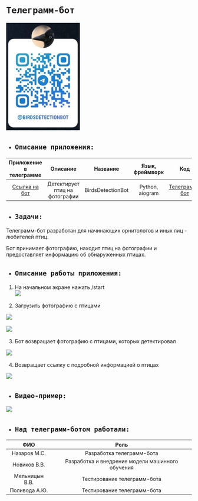 # `Телеграмм-бот`
![](img/qr.jpg)

- ## `Описание приложения:`

|Приложение в телеграмме|Описание|Название|Язык, фреймворк| Код |
|:---:|:---:|:---:|:---:|:---:|
|[Ссылка на бот](https://t.me/BirdsDetectionBot)|Детектирует птиц на фотографии|BirdsDetectionBot| Python, aiogram| [Телеграмм-бот](https://github.com/NazarovMichail/Birds-Detection/tree/master/Applications/BirdsDetectionBot)|



- ## `Задачи:`


Телеграмм-бот разработан для начинающих орнитологов и иных лиц - любителей птиц.  

Бот принимает фотографию, находит птиц на фотографии и предоставляет информацию об обнаруженных птицах.

- ## `Описание работы приложения:`


1. На начальном экране нажать /start  
![](https://github.com/NazarovMichail/BirdyBot/blob/master/img/start.png)

2. Загрузить фотографию с птицами  

![](https://github.com/NazarovMichail/BirdyBot/blob/master/img/load.png)

![](https://github.com/NazarovMichail/BirdyBot/blob/master/img/load2.png)

3. Бот возвращает фотографию с птицами, которых детектировал

![](https://github.com/NazarovMichail/BirdyBot/blob/master/img/pred.png)

4. Возвращает ссылку с подробной информацией о птицах

![](https://github.com/NazarovMichail/BirdyBot/blob/master/img/info.png)

- ## `Видео-пример:`

![](https://github.com/NazarovMichail/BirdyBot/blob/master/img/presentation.gif)

- ## `Над телеграмм-ботом работали:`

| ФИО | Роль|
|:---:|:---:|
| Назаров М.С.| Разработка телеграмм-бота |
| Новиков В.В.| Разработка и внедрение модели машинного обучения|
| Мельницын В.В.| Тестирование телеграмм-бота |
| Поливода А.Ю.| Тестирование телеграмм-бота|











